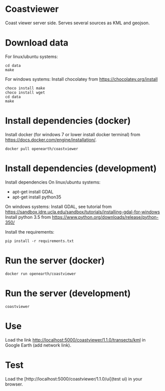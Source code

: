 # Coastviewer
Coast viewer server side. Serves several sources as KML and geojson.

# Download data
For linux/ubuntu systems: 
``` shell
cd data
make
```
For windows systems: 
Install chocolatey from https://chocolatey.org/install
``` shell
choco install make
choco install wget
cd data
make
```

# Install dependencies (docker)
Install docker (for windows 7 or lower install docker terminal) from https://docs.docker.com/engine/installation/.

``` shell
docker pull openearth/coastviewer
```

# Install dependencies (development)

Install dependencies
On linux/ubuntu systems:
- apt-get install GDAL
- apt-get install python35

On windows systems:
Install GDAL, see tutorial from https://sandbox.idre.ucla.edu/sandbox/tutorials/installing-gdal-for-windows
Install python 3.5 from https://www.python.org/downloads/release/python-350/

Install the requirements: 

``` shell
pip install -r requirements.txt
```


# Run the server (docker)

``` shell
docker run openearth/coastviewer
```

# Run the server (development)

``` shell
coastviewer
```


# Use
Load the link [http://localhost:5000/coastviewer/1.1.0/transects/kml](transects/kml) in Google Earth (add network link).

# Test
Load the [http://localhost:5000/coastviewer/1.1.0/ui](test ui) in your browser.
